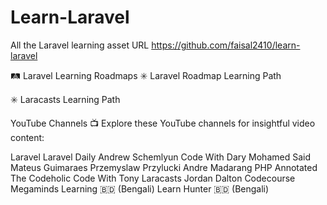 # Learn-Laravel
All the Laravel learning asset 
URL
https://github.com/faisal2410/learn-laravel

🛤️ Laravel Learning Roadmaps
✳️ Laravel Roadmap Learning Path

✳️ Laracasts Learning Path

 YouTube Channels
📺 Explore these YouTube channels for insightful video content:

Laravel
Laravel Daily
Andrew Schemlyun
Code With Dary
Mohamed Said
Mateus Guimaraes
Przemyslaw Przylucki
Andre Madarang
PHP Annotated
The Codeholic
Code With Tony
Laracasts
Jordan Dalton
Codecourse
Megaminds Learning 🇧🇩 (Bengali)
Learn Hunter 🇧🇩 (Bengali)
